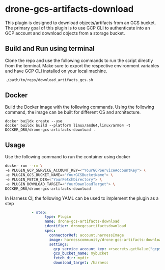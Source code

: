 # drone-gcs-artifacts-download
This plugin is designed to download objects/artifacts from an GCS bucket. The primary goal of this plugin is to use GCP CLI to authenticate into an GCP account and download objects from a storage bucket.

## Build and Run using terminal

Clone the repo and use the following commands to run the script directly from the terminal. Make sure to export the respective environment variables and have GCP CLI installed on your local machine.

```bash
./path/to/repo/download_artifacts_gcs.sh
```

## Docker

Build the Docker image with the following commands. Using the following command, the image can be built for different OS and architecture. 

```
docker buildx create --use
docker buildx build --platform linux/amd64,linux/arm64 -t DOCKER_ORG/drone-gcs-artifacts-download .
```

## Usage

Use the following command to run the container using docker
```bash
docker run --rm \
-e PLUGIN_GCP_SERVICE_ACCOUNT_KEY=<"YourGCPServiceAccountKey"> \
-e PLUGIN_GCS_BUCKET_NAME=<"YourGCSBucketName"> \
-e PLUGIN_FETCH_DIR=<"YourFetchDirectory"> \
-e PLUGIN_DOWNLOAD_TARGET=<"YourDownloadTarget"> \
DOCKER_ORG/drone-gcs-artifacts-download
```

In Harness CI, the following YAML can be used to implement the plugin as a step
```yaml
            - step:
                  type: Plugin
                  name: drone-gcs-artifacts-download
                  identifier: dronegcsartifactsdownload
                  spec:
                    connectorRef: account.harnessImage
                    image: harnesscommunity/drone-gcs-artifacts-download
                    settings:
                      gcp_service_account_key: <+secrets.getValue("gcpserviceaccountkey")>
                      gcs_bucket_name: mybucket
                      fetch_dir: mydir
                      download_target: /harness
```

